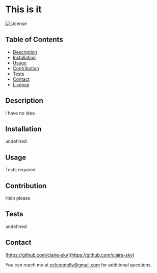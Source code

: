 
  # This is it
  
  ![License](https://img.shields.io/static/v1?label=license&message=MIT%20License&color=blue)

  ## Table of Contents
  * [Description](#description)
  * [Installation](#installation)
  * [Usage](#usage)
  * [Contribution](#contribution)
  * [Tests](#test)
  * [Contact](#contact)
  * [License](#license)
  

  ## Description
  I have no idea

  ## Installation
  undefined

  ## Usage
  Tests required

  ## Contribution
  Help please
  
  ## Tests
  undefined

  ## Contact
  [https://github.com/claire-sky](https://github.com/claire-sky)

  You can reach me at [eclconnolly@gmail.com](mailto:eclconnolly@gmail.com) for additional questions.

  

